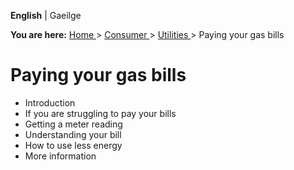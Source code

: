 **English** |  Gaeilge 

**You are here:** [ Home ](/en/) > [ Consumer ](/en/consumer/) > [ Utilities
](/en/consumer/utilities/) > Paying your gas bills

#  Paying your gas bills

  * Introduction 
  * If you are struggling to pay your bills 
  * Getting a meter reading 
  * Understanding your bill 
  * How to use less energy 
  * More information 
